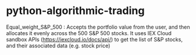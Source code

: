 # python-algorithmic-trading

Equal_weight_S&P_500 : Accepts the portfolio value from the user, and then allocates it evenly across the 500 S&P 500 stocks. It uses IEX Cloud sandbox APIs (https://iexcloud.io/docs/api/) to get the list of S&P stocks, and their associated data (e.g. stock price)
